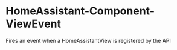 # HomeAssistant-Component-ViewEvent
Fires an event when a HomeAssistantView is registered by the API
